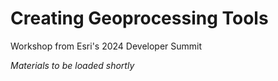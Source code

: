 # Creating Geoprocessing Tools

Workshop from Esri's 2024 Developer Summit

_Materials to be loaded shortly_
